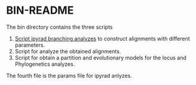 # BIN-README

The bin directory contains the  three scripts

1. [Script ipyrad branching analyzes](https://ipyrad.readthedocs.io/tutorial_advanced_cli.html) to construct alignments with different parameters.
2. Script for analyze the obtained alignments.
3. Script for obtain a partition and evolutionary models for the locus and Phylogenetics analyzes.

The fourth file is the params file for ipyrad anlyzes.

